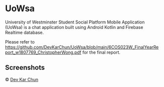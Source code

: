 # UoWsa
University of Westminster Student Social Platform Mobile Application (UoWsa) is a chat application built using Android Kotlin and Firebase Realtime database.

Please refer to https://github.com/DevKarChun/UoWsa/blob/main/6COS023W_FinalYearReport_w1807769_ChristopherWong.pdf for the final report.

## Screenshots



© [Dev Kar Chun](https://github.com/DevKarChun)
